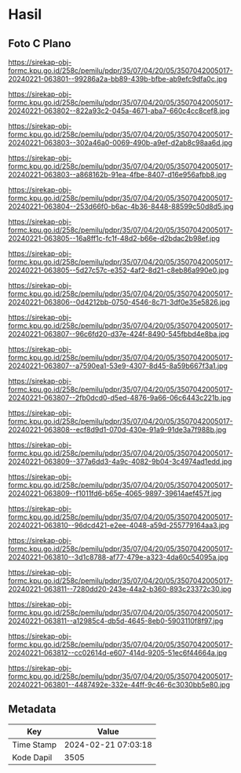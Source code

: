 # Hasil

## Foto C Plano

https://sirekap-obj-formc.kpu.go.id/258c/pemilu/pdpr/35/07/04/20/05/3507042005017-20240221-063801--99286a2a-bb89-439b-bfbe-ab9efc9dfa0c.jpg

https://sirekap-obj-formc.kpu.go.id/258c/pemilu/pdpr/35/07/04/20/05/3507042005017-20240221-063802--822a93c2-045a-4671-aba7-660c4cc8cef8.jpg

https://sirekap-obj-formc.kpu.go.id/258c/pemilu/pdpr/35/07/04/20/05/3507042005017-20240221-063803--302a46a0-0069-490b-a9ef-d2ab8c98aa6d.jpg

https://sirekap-obj-formc.kpu.go.id/258c/pemilu/pdpr/35/07/04/20/05/3507042005017-20240221-063803--a868162b-91ea-4fbe-8407-d16e956afbb8.jpg

https://sirekap-obj-formc.kpu.go.id/258c/pemilu/pdpr/35/07/04/20/05/3507042005017-20240221-063804--253d66f0-b6ac-4b36-8448-88599c50d8d5.jpg

https://sirekap-obj-formc.kpu.go.id/258c/pemilu/pdpr/35/07/04/20/05/3507042005017-20240221-063805--16a8ff1c-fc1f-48d2-b66e-d2bdac2b98ef.jpg

https://sirekap-obj-formc.kpu.go.id/258c/pemilu/pdpr/35/07/04/20/05/3507042005017-20240221-063805--5d27c57c-e352-4af2-8d21-c8eb86a990e0.jpg

https://sirekap-obj-formc.kpu.go.id/258c/pemilu/pdpr/35/07/04/20/05/3507042005017-20240221-063806--0d4212bb-0750-4546-8c71-3df0e35e5826.jpg

https://sirekap-obj-formc.kpu.go.id/258c/pemilu/pdpr/35/07/04/20/05/3507042005017-20240221-063807--96c6fd20-d37e-424f-8490-545fbbd4e8ba.jpg

https://sirekap-obj-formc.kpu.go.id/258c/pemilu/pdpr/35/07/04/20/05/3507042005017-20240221-063807--a7590ea1-53e9-4307-8d45-8a59b667f3a1.jpg

https://sirekap-obj-formc.kpu.go.id/258c/pemilu/pdpr/35/07/04/20/05/3507042005017-20240221-063807--2fb0dcd0-d5ed-4876-9a66-06c6443c221b.jpg

https://sirekap-obj-formc.kpu.go.id/258c/pemilu/pdpr/35/07/04/20/05/3507042005017-20240221-063808--ecf8d9d1-070d-430e-91a9-91de3a7f988b.jpg

https://sirekap-obj-formc.kpu.go.id/258c/pemilu/pdpr/35/07/04/20/05/3507042005017-20240221-063809--377a6dd3-4a9c-4082-9b04-3c4974ad1edd.jpg

https://sirekap-obj-formc.kpu.go.id/258c/pemilu/pdpr/35/07/04/20/05/3507042005017-20240221-063809--f1011fd6-b65e-4065-9897-39614aef457f.jpg

https://sirekap-obj-formc.kpu.go.id/258c/pemilu/pdpr/35/07/04/20/05/3507042005017-20240221-063810--96dcd421-e2ee-4048-a59d-255779164aa3.jpg

https://sirekap-obj-formc.kpu.go.id/258c/pemilu/pdpr/35/07/04/20/05/3507042005017-20240221-063810--3d1c8788-af77-479e-a323-4da60c54095a.jpg

https://sirekap-obj-formc.kpu.go.id/258c/pemilu/pdpr/35/07/04/20/05/3507042005017-20240221-063811--7280dd20-243e-44a2-b360-893c23372c30.jpg

https://sirekap-obj-formc.kpu.go.id/258c/pemilu/pdpr/35/07/04/20/05/3507042005017-20240221-063811--a12985c4-db5d-4645-8eb0-5903110f8f97.jpg

https://sirekap-obj-formc.kpu.go.id/258c/pemilu/pdpr/35/07/04/20/05/3507042005017-20240221-063812--cc02614d-e607-414d-9205-51ec6f44664a.jpg

https://sirekap-obj-formc.kpu.go.id/258c/pemilu/pdpr/35/07/04/20/05/3507042005017-20240221-063801--4487492e-332e-44ff-9c46-6c3030bb5e80.jpg


## Metadata

| Key        | Value               |
| ---------- | ------------------- |
| Time Stamp | 2024-02-21 07:03:18 |
| Kode Dapil | 3505                |



